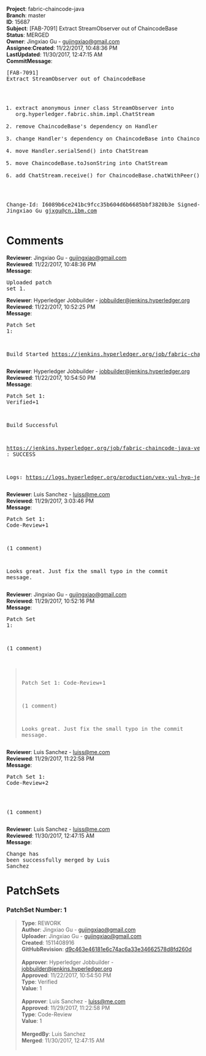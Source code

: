 <strong>Project</strong>: fabric-chaincode-java</br><strong>Branch</strong>: master<br><strong>ID</strong>: 15687<br><strong>Subject</strong>: [FAB-7091] Extract StreamObserver out of ChaincodeBase<br><strong>Status</strong>: MERGED<br><strong>Owner</strong>: Jingxiao Gu - gujingxiao@gmail.com<br><strong>Assignee</strong>:<strong>Created</strong>: 11/22/2017, 10:48:36 PM<br><strong>LastUpdated</strong>: 11/30/2017, 12:47:15 AM<br><strong>CommitMessage</strong>:<br><pre>[FAB-7091] Extract StreamObserver out of ChaincodeBase

1. extract anonymous inner class StreamObserver into org.hyperledger.fabric.shim.impl.ChatStream
2. remove ChaincodeBase's dependency on Handler
3. change Handler's dependency on ChaincodeBase into Chaincode
4. move Handler.serialSend() into ChatStream
5. move ChaincodeBase.toJsonString into ChatStream
6. add ChatStream.receive() for ChaincodeBase.chatWithPeer()

Change-Id: I6089b6ce241bc9fcc35b604d6b6685bbf3820b3e
Signed-off-by: Jingxiao Gu <gjxgu@cn.ibm.com>
</pre><h1>Comments</h1><strong>Reviewer</strong>: Jingxiao Gu - gujingxiao@gmail.com<br><strong>Reviewed</strong>: 11/22/2017, 10:48:36 PM<br><strong>Message</strong>: <pre>Uploaded patch set 1.</pre><strong>Reviewer</strong>: Hyperledger Jobbuilder - jobbuilder@jenkins.hyperledger.org<br><strong>Reviewed</strong>: 11/22/2017, 10:52:25 PM<br><strong>Message</strong>: <pre>Patch Set 1:

Build Started https://jenkins.hyperledger.org/job/fabric-chaincode-java-verify-x86_64/41/</pre><strong>Reviewer</strong>: Hyperledger Jobbuilder - jobbuilder@jenkins.hyperledger.org<br><strong>Reviewed</strong>: 11/22/2017, 10:54:50 PM<br><strong>Message</strong>: <pre>Patch Set 1: Verified+1

Build Successful 

https://jenkins.hyperledger.org/job/fabric-chaincode-java-verify-x86_64/41/ : SUCCESS

Logs: https://logs.hyperledger.org/production/vex-yul-hyp-jenkins-3/fabric-chaincode-java-verify-x86_64/41</pre><strong>Reviewer</strong>: Luis Sanchez - luiss@me.com<br><strong>Reviewed</strong>: 11/29/2017, 3:03:46 PM<br><strong>Message</strong>: <pre>Patch Set 1: Code-Review+1

(1 comment)

Looks great. Just fix the small typo in the commit message.</pre><strong>Reviewer</strong>: Jingxiao Gu - gujingxiao@gmail.com<br><strong>Reviewed</strong>: 11/29/2017, 10:52:16 PM<br><strong>Message</strong>: <pre>Patch Set 1:

(1 comment)

> Patch Set 1: Code-Review+1
> 
> (1 comment)
> 
> Looks great. Just fix the small typo in the commit message.</pre><strong>Reviewer</strong>: Luis Sanchez - luiss@me.com<br><strong>Reviewed</strong>: 11/29/2017, 11:22:58 PM<br><strong>Message</strong>: <pre>Patch Set 1: Code-Review+2

(1 comment)</pre><strong>Reviewer</strong>: Luis Sanchez - luiss@me.com<br><strong>Reviewed</strong>: 11/30/2017, 12:47:15 AM<br><strong>Message</strong>: <pre>Change has been successfully merged by Luis Sanchez</pre><h1>PatchSets</h1><h3>PatchSet Number: 1</h3><blockquote><strong>Type</strong>: REWORK<br><strong>Author</strong>: Jingxiao Gu - gujingxiao@gmail.com<br><strong>Uploader</strong>: Jingxiao Gu - gujingxiao@gmail.com<br><strong>Created</strong>: 1511408916<br><strong>GitHubRevision</strong>: [d9c463e46181e6c74ac6a33e34662578d8fd260d](https://github.com/hyperledger/fabric-chaincode-java/commit/d9c463e46181e6c74ac6a33e34662578d8fd260d)<br><br><strong>Approver</strong>: Hyperledger Jobbuilder - jobbuilder@jenkins.hyperledger.org<br><strong>Approved</strong>: 11/22/2017, 10:54:50 PM<br><strong>Type</strong>: Verified<br><strong>Value</strong>: 1<br><br><strong>Approver</strong>: Luis Sanchez - luiss@me.com<br><strong>Approved</strong>: 11/29/2017, 11:22:58 PM<br><strong>Type</strong>: Code-Review<br><strong>Value</strong>: 1<br><br><strong>MergedBy</strong>: Luis Sanchez<br><strong>Merged</strong>: 11/30/2017, 12:47:15 AM<br><br></blockquote>